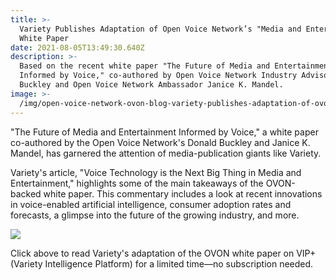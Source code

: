 ```yaml
---
title: >-
  Variety Publishes Adaptation of Open Voice Network’s "Media and Entertainment"
  White Paper
date: 2021-08-05T13:49:30.640Z
description: >-
  Based on the recent white paper "The Future of Media and Entertainment
  Informed by Voice," co-authored by Open Voice Network Industry Advisor Donald
  Buckley and Open Voice Network Ambassador Janice K. Mandel.
image: >-
  /img/open-voice-network-ovon-blog-variety-publishes-adaptation-of-ovon-media-and-entertainment-white-paper.png
---
```

"The Future of Media and Entertainment Informed by Voice," a white paper co-authored by the Open Voice Network's Donald Buckley and Janice K. Mandel, has garnered the attention of media-publication giants like Variety.

Variety's article, "Voice Technology is the Next Big Thing in Media and Entertainment," highlights some of the main takeaways of the OVON-backed white paper. This commentary includes a look at recent innovations in voice-enabled artificial intelligence, consumer adoption rates and forecasts, a glimpse into the future of the growing industry, and more.

<a href="https://variety.com/vip/voice-technology-is-the-next-big-thing-in-media-and-entertainment-1235031704/" target="_blank"><img style="height: auto; width: auto" src="img/open-voice-network-ovon-blog-variety-publishes-adaptation-of-ovon-media-and-entertainment-white-paper-click-here-to-read.png"  /></a>


Click above to read Variety's adaptation of the OVON white paper on VIP+ (Variety Intelligence Platform) for a limited time—no subscription needed.

